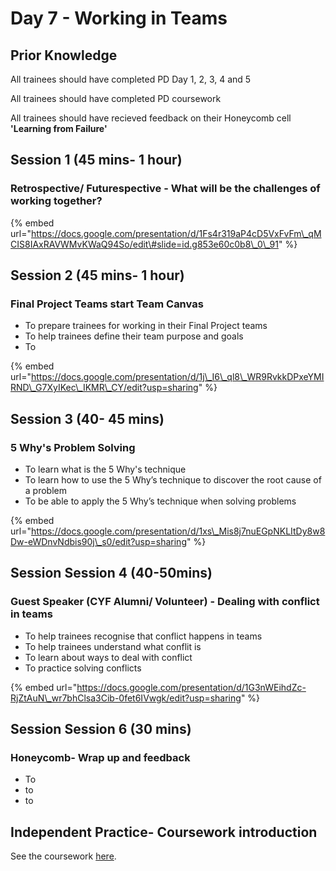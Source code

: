 # Day 7 - Working in Teams

## Prior Knowledge  

All trainees should have completed PD Day 1, 2, 3, 4 and 5

All trainees should have completed PD coursework 

All trainees should have recieved feedback on their Honeycomb cell **'Learning from Failure'** 

## Session 1 \(45 mins- 1 hour\)

### Retrospective/ Futurespective - What will be the challenges of working together?

{% embed url="https://docs.google.com/presentation/d/1Fs4r319aP4cD5VxFvFm\_qMCIS8IAxRAVWMvKWaQ94So/edit\#slide=id.g853e60c0b8\_0\_91" %}



## Session 2 \(45 mins- 1 hour\)

### Final Project Teams start Team Canvas

* To prepare trainees for working in their Final Project teams
* To help trainees define their team purpose and goals 
* To 

{% embed url="https://docs.google.com/presentation/d/1j\_I6\_ql8\_WR9RvkkDPxeYMIRND\_G7XyIKec\_IKMR\_CY/edit?usp=sharing" %}



## Session 3 \(40- 45 mins\)

### 5 Why's Problem Solving

* To learn what is the 5 Why's technique
* To learn how to use the 5 Why’s technique to discover the root cause of a problem
* To be able to apply the 5 Why’s technique when solving problems

{% embed url="https://docs.google.com/presentation/d/1xs\_Mis8j7nuEGpNKLItDy8w8Dw-eWDnvNdbis90j\_s0/edit?usp=sharing" %}



## Session Session 4 \(40-50mins\) 

### Guest Speaker \(CYF Alumni/ Volunteer\) - Dealing with conflict in teams

* To help trainees recognise that conflict happens in teams
* To help trainees understand what conflit is 
* To learn about ways to deal with conflict
* To practice solving conflicts

{% embed url="https://docs.google.com/presentation/d/1G3nWEihdZc-RjZtAuN\_wr7bhClsa3Cib-0fet6IVwgk/edit?usp=sharing" %}



## Session Session 6 \(30 mins\) 

### Honeycomb- Wrap up and feedback

* To
* to
* to

## Independent Practice- Coursework introduction ‌ <a id="independent-practice-coursework-introduction"></a>

See the coursework [here](https://personaldevelopment.codeyourfuture.io/sessions/js2-pd-day-4/coursework).



